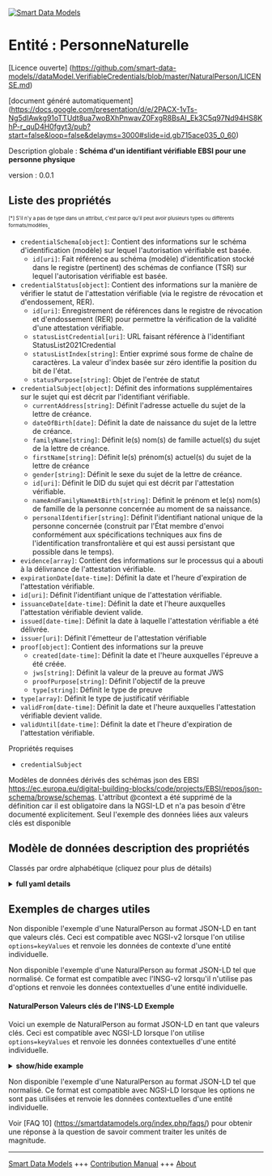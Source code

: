 <!-- 10-Header -->  
[![Smart Data Models](https://smartdatamodels.org/wp-content/uploads/2022/01/SmartDataModels_logo.png "Logo")](https://smartdatamodels.org)  
Entité : PersonneNaturelle  
==========================<!-- /10-Header -->  
<!-- 15-License -->  
[Licence ouverte] (https://github.com/smart-data-models//dataModel.VerifiableCredentials/blob/master/NaturalPerson/LICENSE.md)  
[document généré automatiquement] (https://docs.google.com/presentation/d/e/2PACX-1vTs-Ng5dIAwkg91oTTUdt8ua7woBXhPnwavZ0FxgR8BsAI_Ek3C5q97Nd94HS8KhP-r_quD4H0fgyt3/pub?start=false&loop=false&delayms=3000#slide=id.gb715ace035_0_60)  
<!-- /15-License -->  
<!-- 20-Description -->  
Description globale : **Schéma d'un identifiant vérifiable EBSI pour une personne physique**  
version : 0.0.1  
<!-- /20-Description -->  
<!-- 30-PropertiesList -->  

## Liste des propriétés  

<sup><sub>[*] S'il n'y a pas de type dans un attribut, c'est parce qu'il peut avoir plusieurs types ou différents formats/modèles</sub></sup>.  
- `credentialSchema[object]`: Contient des informations sur le schéma d'identification (modèle) sur lequel l'autorisation vérifiable est basée.  	- `id[uri]`: Fait référence au schéma (modèle) d'identification stocké dans le registre (pertinent) des schémas de confiance (TSR) sur lequel l'autorisation vérifiable est basée.    
- `credentialStatus[object]`: Contient des informations sur la manière de vérifier le statut de l'attestation vérifiable (via le registre de révocation et d'endossement, RER).  	- `id[uri]`: Enregistrement de références dans le registre de révocation et d'endossement (RER) pour permettre la vérification de la validité d'une attestation vérifiable.    
	- `statusListCredential[uri]`: URL faisant référence à l'identifiant StatusList2021Credential    
	- `statusListIndex[string]`: Entier exprimé sous forme de chaîne de caractères. La valeur d'index basée sur zéro identifie la position du bit de l'état.    
	- `statusPurpose[string]`: Objet de l'entrée de statut    
- `credentialSubject[object]`: Définit des informations supplémentaires sur le sujet qui est décrit par l'identifiant vérifiable.  	- `currentAddress[string]`: Définit l'adresse actuelle du sujet de la lettre de créance.    
	- `dateOfBirth[date]`: Définit la date de naissance du sujet de la lettre de créance.    
	- `familyName[string]`: Définit le(s) nom(s) de famille actuel(s) du sujet de la lettre de créance.    
	- `firstName[string]`: Définit le(s) prénom(s) actuel(s) du sujet de la lettre de créance    
	- `gender[string]`: Définit le sexe du sujet de la lettre de créance.    
	- `id[uri]`: Définit le DID du sujet qui est décrit par l'attestation vérifiable.    
	- `nameAndFamilyNameAtBirth[string]`: Définit le prénom et le(s) nom(s) de famille de la personne concernée au moment de sa naissance.    
	- `personalIdentifier[string]`: Définit l'identifiant national unique de la personne concernée (construit par l'État membre d'envoi conformément aux spécifications techniques aux fins de l'identification transfrontalière et qui est aussi persistant que possible dans le temps).    
- `evidence[array]`: Contient des informations sur le processus qui a abouti à la délivrance de l'attestation vérifiable.  - `expirationDate[date-time]`: Définit la date et l'heure d'expiration de l'attestation vérifiable.  - `id[uri]`: Définit l'identifiant unique de l'attestation vérifiable.  - `issuanceDate[date-time]`: Définit la date et l'heure auxquelles l'attestation vérifiable devient valide.  - `issued[date-time]`: Définit la date à laquelle l'attestation vérifiable a été délivrée.  - `issuer[uri]`: Définit l'émetteur de l'attestation vérifiable  - `proof[object]`: Contient des informations sur la preuve  	- `created[date-time]`: Définit la date et l'heure auxquelles l'épreuve a été créée.    
	- `jws[string]`: Définit la valeur de la preuve au format JWS    
	- `proofPurpose[string]`: Définit l'objectif de la preuve    
	- `type[string]`: Définit le type de preuve    
- `type[array]`: Définit le type de justificatif vérifiable  - `validFrom[date-time]`: Définit la date et l'heure auxquelles l'attestation vérifiable devient valide.  - `validUntil[date-time]`: Définit la date et l'heure d'expiration de l'attestation vérifiable.  <!-- /30-PropertiesList -->  
<!-- 35-RequiredProperties -->  
Propriétés requises  
- `credentialSubject`  <!-- /35-RequiredProperties -->  
<!-- 40-RequiredProperties -->  
Modèles de données dérivés des schémas json des EBSI https://ec.europa.eu/digital-building-blocks/code/projects/EBSI/repos/json-schema/browse/schemas. L'attribut @context a été supprimé de la définition car il est obligatoire dans la NGSI-LD et n'a pas besoin d'être documenté explicitement. Seul l'exemple des données liées aux valeurs clés est disponible  
<!-- /40-RequiredProperties -->  
<!-- 50-DataModelHeader -->  
## Modèle de données description des propriétés  
Classés par ordre alphabétique (cliquez pour plus de détails)  
<!-- /50-DataModelHeader -->  
<!-- 60-ModelYaml -->  
<details><summary><strong>full yaml details</strong></summary>    
```yaml  
NaturalPerson:    
  description: Schema of an EBSI Verifiable ID for a natural person    
  properties:    
    credentialSchema:    
      description: Contains information about the credential schema (template) on which the Verifiable Authorisation is based    
      properties:    
        id:    
          description: References the credential schema (template) stored on the (relevant) Trusted Schemas Registry (TSR) on which the Verifiable Authorisation is based    
          format: uri    
          type: string    
          x-ngsi:    
            type: Property    
        type:    
          description: Defines credential schema type    
          enum:    
            - FullJsonSchemaValidator2021    
          type: string    
          x-ngsi:    
            type: Property    
      required:    
        - id    
        - type    
      type: object    
      x-ngsi:    
        type: Property    
    credentialStatus:    
      description: 'Contains information about how to verify the status of the Verifiable Attestation (via the Revocation and Endorsement Registry, RER)'    
      properties:    
        id:    
          description: References record in the Revocation and Endorsement Registry (RER) to enable verification of a Verifiable Attestation’s validity    
          format: uri    
          type: string    
          x-ngsi:    
            type: Property    
        statusListCredential:    
          description: URL referencing the StatusList2021Credential    
          format: uri    
          type: string    
          x-ngsi:    
            type: Property    
        statusListIndex:    
          description: Integer expressed as a string. The zero based index value identifies the bit position of the status    
          type: string    
          x-ngsi:    
            type: Property    
        statusPurpose:    
          description: Purpose of the status entry    
          enum:    
            - revocation    
            - suspension    
          type: string    
          x-ngsi:    
            type: Property    
        type:    
          description: Defines the Verifiable Credential status type    
          type: string    
          x-ngsi:    
            type: Property    
      required:    
        - id    
        - type    
      type: object    
      x-ngsi:    
        type: Property    
    credentialSubject:    
      description: Defines additional information about the subject that is described by the Verifiable ID    
      properties:    
        currentAddress:    
          description: Defines the current address of the credential subject    
          type: string    
          x-ngsi:    
            type: Property    
        dateOfBirth:    
          description: Defines date of birth of the credential subject    
          format: date    
          type: string    
          x-ngsi:    
            type: Property    
        familyName:    
          description: Defines current family name(s) of the credential subject    
          type: string    
          x-ngsi:    
            type: Property    
        firstName:    
          description: Defines current first name(s) of the credential subject    
          type: string    
          x-ngsi:    
            type: Property    
        gender:    
          description: Defines the gender of the credential subject    
          type: string    
          x-ngsi:    
            type: Property    
        id:    
          description: Defines the DID of the subject that is described by the Verifiable Attestation    
          format: uri    
          type: string    
          x-ngsi:    
            type: Property    
        nameAndFamilyNameAtBirth:    
          description: Defines the first and the family name(s) of the credential subject at the time of their birth    
          type: string    
          x-ngsi:    
            type: Property    
        personalIdentifier:    
          description: Defines the unique national identifier of the credential subject (constructed by the sending Member State in accordance with the technical specifications for the purposes of cross-border identification and which is as persistent as possible in time)    
          type: string    
          x-ngsi:    
            type: Property    
        placeOfBirth:    
          description: Defines the place where the credential subjectis born    
          type: string    
          x-ngsi:    
            type: Property    
      required:    
        - id    
        - familyName    
        - firstName    
        - dateOfBirth    
        - personalIdentifier    
      type: object    
      x-ngsi:    
        type: Property    
    evidence:    
      description: Contains information about the process which resulted in the issuance of the Verifiable Attestation    
      items:    
        properties:    
          documentPresence:    
            items:    
              description: Description to be completed    
              type: string    
              x-ngsi:    
                type: Property    
            type: array    
          evidenceDocument:    
            items:    
              description: Description to be completed    
              type: string    
              x-ngsi:    
                type: Property    
            type: array    
          id:    
            description: 'If present, it MUST contain a URL that points to where more information about this instance of evidence can be found'    
            type: string    
            x-ngsi:    
              type: Property    
          subjectPresence:    
            description: Description to be completed    
            type: string    
            x-ngsi:    
              type: Property    
          type:    
            description: Defines the evidence type    
            items:    
              type: string    
            type: array    
            x-ngsi:    
              type: Property    
        required:    
          - id    
          - type    
        type: object    
      type: array    
      x-ngsi:    
        type: Property    
    expirationDate:    
      description: 'Defines the date and time, when the Verifiable Attestation expires'    
      format: date-time    
      type: string    
      x-ngsi:    
        type: Property    
    id:    
      description: Defines unique identifier of the Verifiable Attestation    
      format: uri    
      type: string    
      x-ngsi:    
        type: Property    
    issuanceDate:    
      description: 'Defines the date and time, when the Verifiable Attestation becomes valid'    
      format: date-time    
      type: string    
      x-ngsi:    
        type: Property    
    issued:    
      description: Defines when the Verifiable Attestation was issued    
      format: date-time    
      type: string    
      x-ngsi:    
        type: Property    
    issuer:    
      description: Defines the issuer of the Verifiable Attestation    
      format: uri    
      type: string    
      x-ngsi:    
        type: Property    
    proof:    
      description: Contains information about the proof    
      properties:    
        created:    
          description: 'Defines the date and time, when the proof has been created'    
          format: date-time    
          type: string    
          x-ngsi:    
            type: Property    
        jws:    
          description: Defines the proof value in JWS format    
          type: string    
          x-ngsi:    
            type: Property    
        proofPurpose:    
          description: Defines the purpose of the proof    
          type: string    
          x-ngsi:    
            type: Property    
        type:    
          description: Defines the proof type    
          type: string    
          x-ngsi:    
            type: Property    
        verificationMethod:    
          description: Contains information about the verification method / proof mechanisms    
          type: string    
          x-ngsi:    
            type: Property    
      required:    
        - type    
        - proofPurpose    
        - created    
        - verificationMethod    
        - jws    
      type: object    
      x-ngsi:    
        type: Property    
    type:    
      description: Defines the Verifiable Credential type    
      items:    
        type: string    
      type: array    
      x-ngsi:    
        type: Property    
    validFrom:    
      description: 'Defines the date and time, when the Verifiable Attestation becomes valid'    
      format: date-time    
      type: string    
      x-ngsi:    
        type: Property    
    validUntil:    
      description: 'Defines the date and time, when the Verifiable Attestation expires'    
      format: date-time    
      type: string    
      x-ngsi:    
        type: Property    
  required:    
    - credentialSubject    
  type: object    
  x-derived-from: https://ec.europa.eu/digital-building-blocks/code/projects/EBSI/repos/json-schema/browse/schemas/ebsi-vid/natural-person/2022-11/schema.json    
  x-disclaimer: 'Redistribution and use in source and binary forms, with or without modification, are permitted  provided that the license conditions are met. Copyleft (c) 2022 Contributors to Smart Data Models Program'    
  x-license-url: https://github.com/smart-data-models/dataModel.VerifiableCredentials/blob/master/NaturalPerson/LICENSE.md    
  x-model-schema: ""    
  x-model-tags: 'EBSI, Verifiable Credentials'    
  x-version: 0.0.1    
```  
</details>    
<!-- /60-ModelYaml -->  
<!-- 70-MiddleNotes -->  
<!-- /70-MiddleNotes -->  
<!-- 80-Examples -->  
## Exemples de charges utiles  
Non disponible l'exemple d'une NaturalPerson au format JSON-LD en tant que valeurs clés. Ceci est compatible avec NGSI-v2 lorsque l'on utilise `options=keyValues` et renvoie les données de contexte d'une entité individuelle.  
Non disponible l'exemple d'une NaturalPerson au format JSON-LD tel que normalisé. Ce format est compatible avec l'INSG-v2 lorsqu'il n'utilise pas d'options et renvoie les données contextuelles d'une entité individuelle.  
#### NaturalPerson Valeurs clés de l'INS-LD Exemple  
Voici un exemple de NaturalPerson au format JSON-LD en tant que valeurs clés. Ceci est compatible avec NGSI-LD lorsque l'on utilise `options=keyValues` et renvoie les données contextuelles d'une entité individuelle.  
<details><summary><strong>show/hide example</strong></summary>    
```json  
{  
  "@context": ["https://www.w3.org/2018/credentials/v1"],  
  "id": "urn:did:123456",  
  "type": ["VerifiableCredential", "VerifiableAttestation", "VerifiableId"],  
  "issuer": "urn:did:9999999",  
  "issuanceDate": "2021-11-01T00:00:00Z",  
  "validFrom": "2021-11-01T00:00:00Z",  
  "issued": "2021-11-01T00:00:00Z",  
  "credentialSubject": {  
    "id": "urn:uri:123",  
    "personalIdentifier": "IT/DE/1234",  
    "familyName": "Castafiori",  
    "firstName": "Bianca",  
    "dateOfBirth": "1930-10-01"  
  },  
  "credentialSchema": {  
    "id": "https://permanent.url.of/vid/naturalperson",  
    "type": "FullJsonSchemaValidator2021"  
  }  
}  
```  
</details>  
Non disponible l'exemple d'une NaturalPerson au format JSON-LD tel que normalisé. Ce format est compatible avec NGSI-LD lorsque les options ne sont pas utilisées et renvoie les données contextuelles d'une entité individuelle.  
<!-- /80-Examples -->  
<!-- 90-FooterNotes -->  
<!-- /90-FooterNotes -->  
<!-- 95-Units -->  
Voir [FAQ 10] (https://smartdatamodels.org/index.php/faqs/) pour obtenir une réponse à la question de savoir comment traiter les unités de magnitude.  
<!-- /95-Units -->  
<!-- 97-LastFooter -->  
---  
[Smart Data Models](https://smartdatamodels.org) +++ [Contribution Manual](https://bit.ly/contribution_manual) +++ [About](https://bit.ly/Introduction_SDM)<!-- /97-LastFooter -->  

